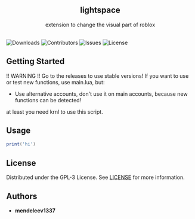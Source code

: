 
<br/>
<p align="center">
  <h2 align="center">lightspace</h2>

  <p align="center">
    extension to change the visual part of roblox
    <br/>
    <br/>
  </p>
</p>

![Downloads](https://img.shields.io/github/downloads/mendeleev1337/lightspace/total) ![Contributors](https://img.shields.io/github/contributors/mendeleev1337/lightspace?color=dark-green) ![Issues](https://img.shields.io/github/issues/mendeleev1337/lightspace) ![License](https://img.shields.io/github/license/mendeleev1337/lightspace) 

## Getting Started

!! WARNING !!
Go to the releases to use stable versions!
If you want to use or test new functions, use main.lua, but:
  - Use alternative accounts, don't use it on main accounts, because new 
    functions can be detected!

at least you need krnl to use this script.

## Usage

```lua
print('hi')
```

## License

Distributed under the GPL-3 License. See [LICENSE](https://github.com/mendeleev1337/lightspace/blob/main/LICENSE.md) for more information.

## Authors

* **mendeleev1337**

